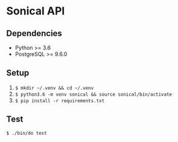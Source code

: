 # Sonical API

## Dependencies
* Python >= 3.6
* PostgreSQL >= 9.6.0

## Setup
1) `$ mkdir ~/.venv && cd ~/.venv`
2) `$ python3.6 -m venv sonical && source sonical/bin/activate`
3) `$ pip install -r requirements.txt`

## Test
`$ ./bin/do test`
